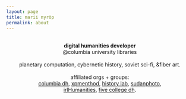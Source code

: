 ```yaml
---
layout: page
title: marii nyröp
permalink: about
---
```

<style>.divider{display: none;}</style>
<center>
<br>
<b>digital humanities developer</b><br>
@columbia university libraries<br><br>
planetary computation, cybernetic history, soviet sci-fi, &fiber art.
<br><br>
affiliated orgs + groups:<br>
<a href="https://digitalhumanities.columbia.edu/">columbia dh</a>, <a href="http://xpmethod.plaintext.in/">xpmenthod</a>, <a href="http://history-lab.org/">history lab</a>, <a href="http://sudanphoto.uofk.edu/">sudanphoto</a>,<br><a href="http://irlhumanities.org/">irlHumanities</a>, <a href="http://5colldh.org/">five college dh</a>.
<br><br>
<center>
